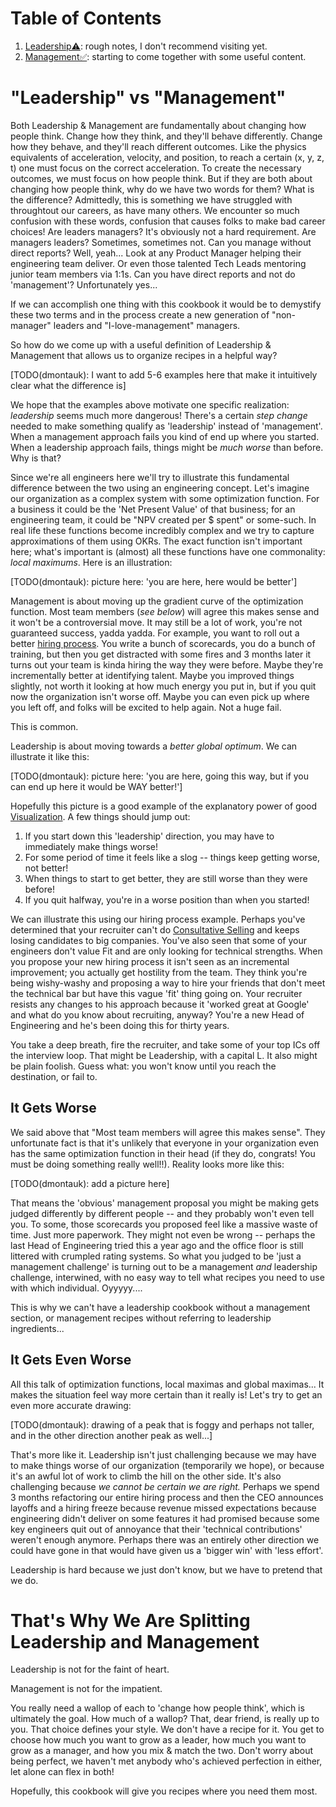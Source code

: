 # Table of Contents
1. [Leadership⚠️](leadership/): rough notes, I don't recommend visiting yet.
1. [Management✅](management/): starting to come together with some useful content. 

# "Leadership" vs "Management"
Both Leadership & Management are fundamentally about changing how people think. Change how they think, and they'll behave differently. Change how they behave, and they'll reach different outcomes. Like the physics equivalents of acceleration, velocity, and position, to reach a certain (x, y, z, t) one must focus on the correct acceleration. To create the necessary outcomes, we must focus on how people think. But if they are both about changing how people think, why do we have two words for them? What is the difference? Admittedly, this is something we have struggled with throughtout our careers, as have many others. We encounter so much confusion with these words, confusion that causes folks to make bad career choices! Are leaders managers? It's obviously not a hard requirement. Are managers leaders? Sometimes, sometimes not. Can you manage without direct reports? Well, yeah... Look at any Product Manager helping their engineering team deliver. Or even those talented Tech Leads mentoring junior team members via 1:1s. Can you have direct reports and not do 'management'? Unfortunately yes... 

If we can accomplish one thing with this cookbook it would be to demystify these two terms and in the process create a new generation of "non-manager" leaders and "I-love-management" managers.

So how do we come up with a useful definition of Leadership & Management that allows us to organize recipes in a helpful way?

[TODO(dmontauk): I want to add 5-6 examples here that make it intuitively clear what the difference is]

We hope that the examples above motivate one specific realization: _leadership_ seems much more dangerous! There's a certain _step change_ needed to make something qualify as 'leadership' instead of 'management'. When a management approach fails you kind of end up where you started. When a leadership approach fails, things might be _much worse_ than before. Why is that?

Since we're all engineers here we'll try to illustrate this fundamental difference between the two using an engineering concept. Let's imagine our organization as a complex system with some optimization function. For a business it could be the 'Net Present Value' of that business; for an engineering team, it could be "NPV created per $ spent" or some-such. In real life these functions become incredibly complex and we try to capture approximations of them using OKRs. The exact function isn't important here; what's important is (almost) all these functions have one commonality: _local maximums_. Here is an illustration:

[TODO(dmontauk): picture here: 'you are here, here would be better']

Management is about moving up the gradient curve of the optimization function. Most team members (_see below_) will agree this makes sense and it won't be a controversial move. It may still be a lot of work, you're not guaranteed success, yadda yadda. For example, you want to roll out a better [hiring process](management/increasing_the_capacity_to_win/hiring). You write a bunch of scorecards, you do a bunch of training, but then you get distracted with some fires and 3 months later it turns out your team is kinda hiring the way they were before. Maybe they're incrementally better at identifying talent. Maybe you improved things slightly, not worth it looking at how much energy you put in, but if you quit now the organization isn't worse off. Maybe you can even pick up where you left off, and folks will be excited to help again. Not a huge fail. 

This is common.

Leadership is about moving towards a _better global optimum_. We can illustrate it like this:

[TODO(dmontauk): picture here: 'you are here, going this way, but if you can end up here it would be WAY better!']

Hopefully this picture is a good example of the explanatory power of good [Visualization](/tools/visualization.md). A few things should jump out:

1. If you start down this 'leadership' direction, you may have to immediately make things worse! 
1. For some period of time it feels like a slog -- things keep getting worse, not better!
1. When things to start to get better, they are still worse than they were before!
1. If you quit halfway, you're in a worse position than when you started!

We can illustrate this using our hiring process example. Perhaps you've determined that your recruiter can't do [Consultative Selling](/tools/consultative_selling.md) and keeps losing candidates to big companies. You've also seen that some of your engineers don't value Fit and are only looking for technical strengths. When you propose your new hiring process it isn't seen as an incremental improvement; you actually get hostility from the team. They think you're being wishy-washy and proposing a way to hire your friends that don't meet the technical bar but have this vague 'fit' thing going on. Your recruiter resists any changes to his approach because it 'worked great at Google' and what do you know about recruiting, anyway? You're a new Head of Engineering and he's been doing this for thirty years.

You take a deep breath, fire the recruiter, and take some of your top ICs off the interview loop. That might be Leadership, with a capital L. It also might be plain foolish. Guess what: you won't know until you reach the destination, or fail to. 

## It Gets Worse
We said above that "Most team members will agree this makes sense". They unfortunate fact is that it's unlikely that everyone in your organization even has the same optimization function in their head (if they do, congrats! You must be doing something really well!!). Reality looks more like this:

[TODO(dmontauk): add a picture here]

That means the 'obvious' management proposal you might be making gets judged differently by different people -- and they probably won't even tell you. To some, those scorecards you proposed feel like a massive waste of time. Just more paperwork. They might not even be wrong -- perhaps the last Head of Engineering tried this a year ago and the office floor is still littered with crumpled rating systems. So what you judged to be 'just a management challenge' is turning out to be a management _and_ leadership challenge, interwined, with no easy way to tell what recipes you need to use with which individual. Oyyyyy....

This is why we can't have a leadership cookbook without a management section, or management recipes without referring to leadership ingredients...

## It Gets Even Worse
All this talk of optimization functions, local maximas and global maximas... It makes the situation feel way more certain than it really is! Let's try to get an even more accurate drawing:

[TODO(dmontauk): drawing of a peak that is foggy and perhaps not taller, and in the other direction another peak as well...]

That's more like it. Leadership isn't just challenging because we may have to make things worse of our organization (temporarily we hope), or because it's an awful lot of work to climb the hill on the other side. It's also challenging because _we cannot be certain we are right._ Perhaps we spend 3 months refactoring our entire hiring process and then the CEO announces layoffs and a hiring freeze because revenue missed expectations because engineering didn't deliver on some features it had promised because some key engineers quit out of annoyance that their 'technical contributions' weren't enough anymore. Perhaps there was an entirely other direction we could have gone in that would have given us a 'bigger win' with 'less effort'. 

Leadership is hard because we just don't know, but we have to pretend that we do.


# That's Why We Are Splitting Leadership and Management
Leadership is not for the faint of heart. 

Management is not for the impatient. 

You really need a wallop of each to 'change how people think', which is ultimately the goal. How much of a wallop? That, dear friend, is really up to you. That choice defines your style. We don't have a recipe for it. You get to choose how much you want to grow as a leader, how much you want to grow as a manager, and how you mix & match the two. Don't worry about being perfect, we haven't met anybody who's achieved perfection in either, let alone can flex in both! 

Hopefully, this cookbook will give you recipes where you need them most. 

